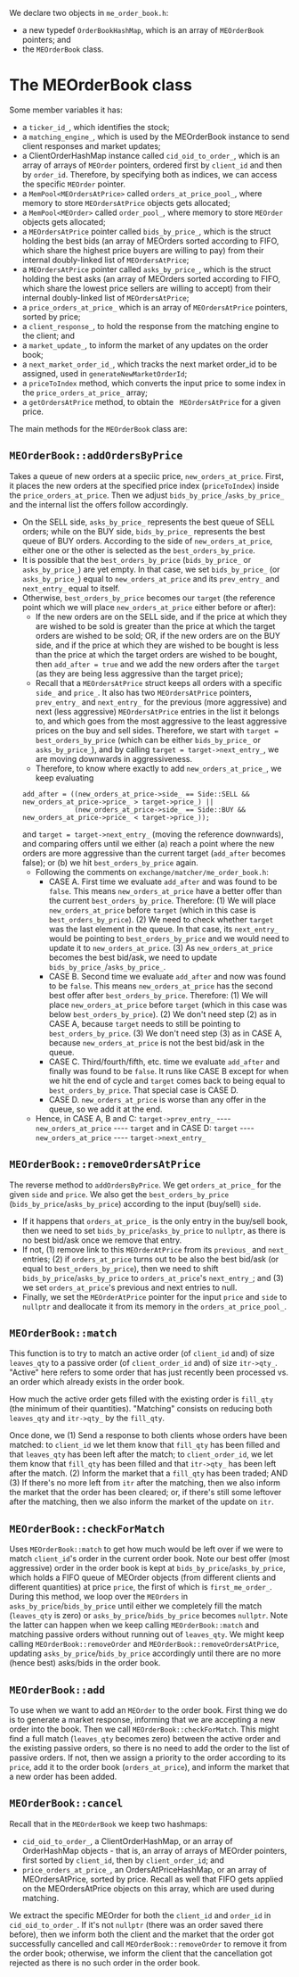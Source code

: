 We declare two objects in `me_order_book.h`:
- a new typedef `OrderBookHashMap`, which is an array of `MEOrderBook` pointers; and
- the `MEOrderBook` class.

# The MEOrderBook class
Some member variables it has:
- a `ticker_id_`, which identifies the stock;
- a `matching_engine_`, which is used by the MEOrderBook instance to send client responses and market updates;
- a ClientOrderHashMap instance called `cid_oid_to_order_`, which is an array of arrays of `MEOrder` pointers, ordered first by `client_id` and then by `order_id`. Therefore, by specifying both as indices, we can access the specific `MEOrder` pointer.
- a `MemPool<MEOrdersAtPrice>` called `orders_at_price_pool_`, where memory to store `MEOrdersAtPrice` objects gets allocated;
- a `MemPool<MEOrder>` called `order_pool_`, where memory to store `MEOrder` objects gets allocated;
- a `MEOrdersAtPrice` pointer called `bids_by_price_`, which is the struct holding the best bids (an array of MEOrders sorted according to FIFO, which share the highest price buyers are willing to pay) from their internal doubly-linked list of `MEOrdersAtPrice`;
- a `MEOrdersAtPrice` pointer called `asks_by_price_`, which is the struct holding the best asks (an array of MEOrders sorted according to FIFO, which share the lowest price sellers are willing to accept) from their internal doubly-linked list of `MEOrdersAtPrice`;
- a `price_orders_at_price_` which is an array of `MEOrdersAtPrice` pointers, sorted by price;
- a `client_response_`, to hold the response from the matching engine to the client; and
- a `market_update_`, to inform the market of any updates on the order book;
- a `next_market_order_id_`, which tracks the next market order_id to be assigned, used in `generateNewMarketOrderId`;
- a `priceToIndex` method, which converts the input price to some index in the `price_orders_at_price_` array; 
- a `getOrdersAtPrice` method, to obtain the ` MEOrdersAtPrice` for a given price.

The main methods for the `MEOrderBook` class are:

## `MEOrderBook::addOrdersByPrice`
Takes a queue of new orders at a speciic price, `new_orders_at_price`. First, it places the new orders at the specified price index (`priceToIndex`) inside the `price_orders_at_price`. Then we adjust `bids_by_price_`/`asks_by_price_` and the internal list the offers follow accordingly.

- On the SELL side, `asks_by_price_` represents the best queue of SELL orders; while on the BUY side, `bids_by_price_` represents the best queue of BUY orders. According to the side of `new_orders_at_price`, either one or the other is selected as the `best_orders_by_price`.
- It is possible that the `best_orders_by_price` (`bids_by_price_` or `asks_by_price_`) are yet empty. In that case, we set `bids_by_price_` (or `asks_by_price_`) equal to `new_orders_at_price` and its `prev_entry_` and `next_entry_` equal to itself.
- Otherwise, `best_orders_by_price` becomes our `target` (the reference point which we will place `new_orders_at_price` either before or after):
    - If the new orders are on the SELL side, and if the price at which they are wished to be sold is greater than the price at which the target orders are wished to be sold; OR, if the new orders are on the BUY side, and if the price at which they are wished to be bought is less than the price at which the target orders are wished to be bought, then `add_after = true` and we add the new orders after the `target` (as they are being less aggressive than the target price);
    - Recall that a `MEOrdersAtPrice` struct keeps all orders with a specific `side_` and `price_`. It also has two `MEOrdersAtPrice` pointers, `prev_entry_` and `next_entry_` for the previous (more aggressive) and next (less aggressive) `MEOrdersAtPrice` entries in the list it belongs to, and which goes from the most aggressive to the least aggressive prices on the buy and sell sides. Therefore, we start with `target = best_orders_by_price` (which can be either `bids_by_price_` or `asks_by_price_`), and by calling `target = target->next_entry_`, we are moving downwards in aggressiveness.
    - Therefore, to know where exactly to add `new_orders_at_price_`, we keep evaluating 
    ```
    add_after = ((new_orders_at_price->side_ == Side::SELL && new_orders_at_price->price_ > target->price_) ||
                 (new_orders_at_price->side_ == Side::BUY && new_orders_at_price->price_ < target->price_));

    ```
    and `target = target->next_entry_` (moving the reference downwards), and comparing offers until we either (a) reach a point where the new orders are more aggressive than the current target (`add_after` becomes false); or (b) we hit `best_orders_by_price` again. 
    - Following the comments on `exchange/matcher/me_order_book.h`:
        - CASE A. First time we evaluate `add_after` and was found to be `false`. This means `new_orders_at_price` have a better offer than the current `best_orders_by_price`. Therefore:
            (1) We will place `new_orders_at_price` before `target` (which in this case is `best_orders_by_price`). 
            (2) We need to check whether `target` was the last element in the queue. In that case, its `next_entry_` would be pointing to `best_orders_by_price` and we would need to update it to `new_orders_at_price`.
            (3) As `new_orders_at_price` becomes the best bid/ask, we need to update `bids_by_price_`/`asks_by_price_`.
        - CASE B. Second time we evaluate `add_after` and now was found to be `false`. This means `new_orders_at_price` has the second best offer after `best_orders_by_price`. Therefore:
            (1) We will place `new_orders_at_price` before `target` (which in this case was below `best_orders_by_price`). 
            (2) We don't need step (2) as in CASE A, because `target` needs to still be pointing to `best_orders_by_price`.
            (3) We don't need step (3) as in CASE A, because `new_orders_at_price` is not the best bid/ask in the queue.
        - CASE C. Third/fourth/fifth, etc. time we evaluate `add_after` and finally was found to be `false`. It runs like CASE B except for when we hit the end of cycle and `target` comes back to being equal to `best_orders_by_price`. That special case is CASE D.
        - CASE D. `new_orders_at_price` is worse than any offer in the queue, so we add it at the end.
    - Hence, in CASE A, B and C:
        `target->prev_entry_` ---- `new_orders_at_price` ---- `target`
    and in CASE D:
        `target` ---- `new_orders_at_price` ---- `target->next_entry_`

## `MEOrderBook::removeOrdersAtPrice`
The reverse method to `addOrdersByPrice`. We get `orders_at_price_` for the given `side` and `price`. We also get the `best_orders_by_price` (`bids_by_price`/`asks_by_price`) according to the input (buy/sell) `side`. 
- If it happens that `orders_at_price_` is the only entry in the buy/sell book, then we need to set `bids_by_price`/`asks_by_price` to `nullptr`, as there is no best bid/ask once we remove that entry.
- If not, (1) remove link to this `MEOrderAtPrice` from its `previous_` and `next_` entries; (2) if `orders_at_price` turns out to be also the best bid/ask (or equal to `best_orders_by_price`), then we need to shift `bids_by_price`/`asks_by_price` to `orders_at_price`'s `next_entry_`; and (3) we set `orders_at_price`'s previous and next entries to null.
- Finally, we set the `MEOrderAtPrice` pointer for the input `price` and `side` to `nullptr` and deallocate it from its memory in the `orders_at_price_pool_`.

## `MEOrderBook::match`
This function is to try to match an active order (of `client_id` and) of size `leaves_qty` to a passive order (of `client_order_id` and) of size `itr->qty_`. "Active" here refers to some order that has just recently been processed vs. an order which already exists in the order book.

How much the active order gets filled with the existing order is `fill_qty` (the minimum of their quantities). "Matching" consists on reducing both `leaves_qty` and `itr->qty_` by the `fill_qty`. 

Once done, we 
(1) Send a response to both clients whose orders have been matched: to `client_id` we let them know that `fill_qty` has been filled and that `leaves_qty` has been left after the match; to `client_order_id`, we let them know that `fill_qty` has been filled and that `itr->qty_` has been left after the match.
(2) Inform the market that a `fill_qty` has been traded; AND
(3) If there's no more left from `itr` after the matching, then we also inform the market that the order has been cleared; or, if there's still some leftover after the matching, then we also inform the market of the update on `itr`.

## `MEOrderBook::checkForMatch`
Uses `MEOrderBook::match` to get how much would be left over if we were to match `client_id`'s order in the current order book. Note our best offer (most aggressive) order in the order book is kept at `bids_by_price`/`asks_by_price`, which holds a FIFO queue of MEOrder objects (from different clients and different quantities) at price `price`, the first of which is `first_me_order_`. During this method, we loop over the `MEOrders` in `asks_by_price`/`bids_by_price` until either we completely fill the match (`leaves_qty` is zero) or `asks_by_price`/`bids_by_price` becomes `nullptr`. Note the latter can happen when we keep calling `MEOrderBook::match` and matching passive orders without running out of `leaves_qty`. We might keep calling `MEOrderBook::removeOrder` and `MEOrderBook::removeOrdersAtPrice`, updating `asks_by_price`/`bids_by_price` accordingly until there are no more (hence best) asks/bids in the order book.

## `MEOrderBook::add`
To use when we want to add an `MEOrder` to the order book. First thing we do is to generate a market response, informing that we are accepting a new order into the book. Then we call `MEOrderBook::checkForMatch`. This might find a full match (`leaves_qty` becomes zero) between the active order and the existing passive orders, so there is no need to add the order to the list of passive orders. If not, then we assign a priority to the order according to its `price`, add it to the order book (`orders_at_price`), and inform the market that a new order has been added.

## `MEOrderBook::cancel`
Recall that in the `MEOrderBook` we keep two hashmaps:
- `cid_oid_to_order_`, a ClientOrderHashMap, or an array of OrderHashMap objects - that is, an array of arrays of MEOrder pointers, first sorted by `client_id`, then by `client_order_id`; and
- `price_orders_at_price_`, an OrdersAtPriceHashMap, or an array of MEOrdersAtPrice, sorted by price. Recall as well that FIFO gets applied on the MEOrdersAtPrice objects on this array, which are used during matching.

We extract the specific MEOrder for both the `client_id` and `order_id` in `cid_oid_to_order_`. If it's not `nullptr` (there was an order saved there before), then we inform both the client and the market that the order got successfully cancelled and call `MEOrderBook::removeOrder` to remove it from the order book; otherwise, we inform the client that the cancellation got rejected as there is no such order in the order book.

